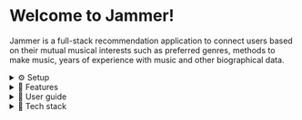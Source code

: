 # Welcome to Jammer!

Jammer is a full-stack recommendation application to connect users based on their mutual musical interests such as preferred genres, methods to make music, years of experience with music and other biographical data.

<details>
<summary>⚙️ Setup</summary>
<h1>Setup</h1>

Alternatively test the application at our [live website](https://match-me-20pb.onrender.com). \
**NB! Give the frontend and backend servers a minute to wake up!**

<ol>
<li>Clone the repository</li>

```bash
git clone https://gitea.kood.tech/andreberezin/match-me.git
```

<li>Move to the frontend directory</li>

```bash
cd match-me/client
```

<li>Install the dependencies</li>

```bash
npm install
```

<li>Set number of test users in .env file</li>

```bash
NUMBER_OF_USERS
```

<li>Run the application</li>

```bash
npm start
```

<li>Open the application</li>

[Go to localhost:5173](http://localhost:5173)

<li>Give it time to generate test users (see logs in the console). Enjoy!</li>


</ol>
</details>

<details>
<summary>🚀 Features</summary>
<h1>Features</h1>
<ul>
<li>Find you matches based on your preferences such as age, gender, location, years of experience, the types of genres you prefer, the way you prefer to make music and what goals you have.</li>
<li>See your current and pending connections</li>
<li>Remove or add connections as you wish</li>
<li>Check out your connections' profiles</li>
<li>Securely chat with your connections</li>
<li>See who is online or offline, who is currently typing you a message</li>
<li>Notifications for unread messages</li>
<li>Check your own profile</li>
<li>Change your preferences</li>
<li>Responsive designs for mobile and desktop</li>
<li>Swiping feature for mobile</li>
<li>Geolocation detects your location</li>
<li>Algorithm finds matches based on your location and the maximum radius you set</li>
</ul>
</details>

<details>
<summary>📖 User guide</summary>
<h1>User guide</h1>
<ul>
<li>Sign up in /register</li>
<li>Find matches in /recommendations</li>
<li>Chat in /chats</li>
<li>Check your own profile in /dashboard</li>
<li>See your connections in /connections</li>
</ul>
</details>

<details>
<h1>Tech stack</h1>
<summary>📱 Tech stack</summary>

### Backend
- ![Spring Boot](https://img.shields.io/badge/Spring%20Boot-3.4.1-green)
- ![Java](https://img.shields.io/badge/Java-17-orange)

### Frontend
- ![React](https://img.shields.io/badge/React-18.3.1-blue)
- ![Vite](https://img.shields.io/badge/Vite-6.0.5-yellow)
- ![React Router](https://img.shields.io/badge/React%20Router-7.1.3-purple)

### General Tools
- ![Docker](https://img.shields.io/badge/Docker-28.0.0-blue)
</details>
